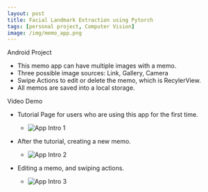 ```yaml
---
layout: post
title: Facial Landmark Extraction using Pytorch
tags: [personal project, Computer Vision]
image: /img/memo_app.png
---
```


Android Project

* This memo app can have multiple images with a memo.
* Three possible image sources: Link, Gallery, Camera
* Swipe Actions to edit or delete the memo, which is RecylerView.
* All memos are saved into a local storage.



Video Demo

*  Tutorial Page for users who are using this app for the first time.
	- <img src='https://i.imgur.com/Zr97bdJ.gif' title='App Intro 1' width='' alt='App Intro 1' />


* After the tutorial, creating a new memo.
	- <img src='https://i.imgur.com/ELlrsHi.gif' title='App Intro 2' width='' alt='App Intro 2' />


* Editing a memo, and swiping actions.
	- <img src='https://i.imgur.com/kjSFt7C.gif' title='App Intro 3' width='' alt='App Intro 3' />


